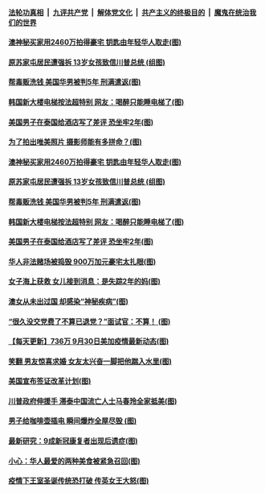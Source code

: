 

####  [法轮功真相](../../../../basic/blob/master/README.md?t=10021331) &nbsp;|&nbsp; [九评共产党](../../../../9ping.md/blob/master/README.md?t=10021331) &nbsp;|&nbsp; [解体党文化](../../../../jtdwh.md/blob/master/README.md?t=10021331)  &nbsp;|&nbsp; [共产主义的终极目的](../../../../gczydzjmd.md/blob/master/README.md?t=10021331) &nbsp;|&nbsp; [魔鬼在统治我们的世界](../../../../mgztzwmdsj.md/blob/master/README.md?t=10021331) 

#### [澳神秘买家用2460万拍得豪宅 钥匙由年轻华人取走(图)](../pages/p3/947931.md?t=10021331) 

#### [原苏家屯居民遭强拆 13岁女孩致信川普总统 (组图)](../pages/p3/947925.md?t=10021331) 

#### [帮毒贩洗钱 美国华男被判5年 刑满遣返(图)](../pages/p3/947905.md?t=10021331) 

#### [韩国新大楼电梯按法超特别 网友：喝醉只能睡电梯了(图)](../pages/p3/947892.md?t=10021331) 

#### [美国男子在泰国给酒店写了差评 恐坐牢2年(图)](../pages/p3/947876.md?t=10021331) 


#### [为了拍出唯美照片 摄影师能有多拼命？(图)](../pages/p3/947964.md?t=10021331) 

#### [澳神秘买家用2460万拍得豪宅 钥匙由年轻华人取走(图)](../pages/p3/947931.md?t=10021331) 

#### [原苏家屯居民遭强拆 13岁女孩致信川普总统 (组图)](../pages/p3/947925.md?t=10021331) 


#### [帮毒贩洗钱 美国华男被判5年 刑满遣返(图)](../pages/p3/947905.md?t=10021331) 

#### [韩国新大楼电梯按法超特别 网友：喝醉只能睡电梯了(图)](../pages/p3/947892.md?t=10021331) 

#### [美国男子在泰国给酒店写了差评 恐坐牢2年(图)](../pages/p3/947876.md?t=10021331) 


#### [华人非法赌场被捣毁 900万加元豪宅太扎眼(图)](../pages/p3/947830.md?t=10021331) 

#### [女子海上获救 女儿接到消息：是失踪2年的妈(图)](../pages/p3/947815.md?t=10021331) 

#### [澳女从未出过国 却感染“神秘疾病”(图)](../pages/p3/947810.md?t=10021331) 

#### [“很久没交党费了不算已退党？”面试官：不算！ (图)](../pages/p3/947790.md?t=10021331) 

#### [【每天更新】736万 9月30日美加疫情最新动态(图)](../pages/p3/944892.md?t=10021331) 

#### [笑翻 男友惊喜求婚 女友太兴奋一脚把他踹入水里(图)](../pages/p3/947778.md?t=10021331) 

#### [美国宣布签证改革计划(图)](../pages/p3/947777.md?t=10021331) 

#### [川普政府伸援手 滞泰中国流亡人士马春玲全家抵美(图)](../pages/p3/947756.md?t=10021331) 

#### [男子给咖啡壶插电 瞬间爆炸全屋尽毁 (图)](../pages/p3/947702.md?t=10021331) 

#### [最新研究：9成新冠康复者出现后遗症(图)](../pages/p3/947698.md?t=10021331) 

#### [小心：华人最爱的两种美食被紧急召回(图)](../pages/p3/947696.md?t=10021331) 

#### [疫情下王室圣诞传统恐打破 传英女王大怒(图)](../pages/p3/947689.md?t=10021331) 

